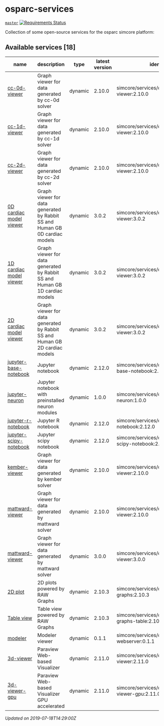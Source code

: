 # osparc-services

<!-- NOTE: when branched replace `master` in urls -->
[`master`](https://github.com/itisfoundation/osparc-services/tree/master)
[![Requirements Status](https://requires.io/github/ITISFoundation/osparc-services/requirements.svg?branch=master)](https://requires.io/github/ITISFoundation/osparc-services/requirements/?branch=master)

Collection of some open-source services for the osparc simcore platform:












<!-- TOC_BEGIN -->
<!-- Automaticaly produced by scripts/auto-doc/create-toc.py on 2019-07-18T14:29:00Z -->
## Available services [18]
|                                   name                                    |                                  description                                  |   type    |  latest version  |                        identifier                        |
|---------------------------------------------------------------------------|-------------------------------------------------------------------------------|-----------|------------------|----------------------------------------------------------|
|  [cc-0d-viewer](services/dy-2Dgraph/use-cases/cc)                         |  Graph viewer for data generated by cc-0d solver                              |  dynamic  |  2.10.0          |  simcore/services/dynamic/cc-0d-viewer:2.10.0            |
|  [cc-1d-viewer](services/dy-2Dgraph/use-cases/cc)                         |  Graph viewer for data generated by cc-1d solver                              |  dynamic  |  2.10.0          |  simcore/services/dynamic/cc-1d-viewer:2.10.0            |
|  [cc-2d-viewer](services/dy-2Dgraph/use-cases/cc)                         |  Graph viewer for data generated by cc-2d solver                              |  dynamic  |  2.10.0          |  simcore/services/dynamic/cc-2d-viewer:2.10.0            |
|  [0D cardiac model viewer](services/dy-dash/cc-rabbit-0d/src)             |  Graph viewer for data generated by Rabbit SS and Human GB 0D cardiac models  |  dynamic  |  3.0.2           |  simcore/services/dynamic/cc-0d-viewer:3.0.2             |
|  [1D cardiac model viewer](services/dy-dash/cc-rabbit-1d/src)             |  Graph viewer for data generated by Rabbit SS and Human GB 1D cardiac models  |  dynamic  |  3.0.2           |  simcore/services/dynamic/cc-1d-viewer:3.0.2             |
|  [2D cardiac model viewer](services/dy-dash/cc-rabbit-2d/src)             |  Graph viewer for data generated by Rabbit SS and Human GB 2D cardiac models  |  dynamic  |  3.0.2           |  simcore/services/dynamic/cc-2d-viewer:3.0.2             |
|  [jupyter-base-notebook](services/dy-jupyter/services/dy-jupyter)         |  Jupyter notebook                                                             |  dynamic  |  2.12.0          |  simcore/services/dynamic/jupyter-base-notebook:2.12.0   |
|  [jupyter-neuron](services/dy-jupyter-extensions/neuron/)                 |  Jupyter notebook with preinstalled neuron modules                            |  dynamic  |  1.0.0           |  simcore/services/dynamic/jupyter-neuron:1.0.0           |
|  [jupyter-r-notebook](services/dy-jupyter/services/dy-jupyter)            |  Jupyter R notebook                                                           |  dynamic  |  2.12.0          |  simcore/services/dynamic/jupyter-r-notebook:2.12.0      |
|  [jupyter-scipy-notebook](services/dy-jupyter/services/dy-jupyter)        |  Jupyter scipy notebook                                                       |  dynamic  |  2.12.0          |  simcore/services/dynamic/jupyter-scipy-notebook:2.12.0  |
|  [kember-viewer](services/dy-2Dgraph/use-cases/kember)                    |  Graph viewer for data generated by kember solver                             |  dynamic  |  2.10.0          |  simcore/services/dynamic/kember-viewer:2.10.0           |
|  [mattward-viewer](services/dy-2Dgraph/use-cases/mattward)                |  Graph viewer for data generated by mattward solver                           |  dynamic  |  2.10.0          |  simcore/services/dynamic/mattward-viewer:2.10.0         |
|  [mattward-viewer](services/dy-dash/mattward-dash/src)                    |  Graph viewer for data generated by mattward solver                           |  dynamic  |  3.0.0           |  simcore/services/dynamic/mattward-viewer:3.0.0          |
|  [2D plot](services/dy-raw-graphs/services/dy-raw-graphs)                 |  2D plots powered by RAW Graphs                                               |  dynamic  |  2.10.3          |  simcore/services/dynamic/raw-graphs:2.10.3              |
|  [Table view](services/dy-raw-graphs/services/dy-raw-graphs)              |  Table view powered by RAW Graphs                                             |  dynamic  |  2.10.3          |  simcore/services/dynamic/raw-graphs-table:2.10.3        |
|  [modeler](services/dy-modeling/services/dy-modeling/server)              |  Modeler viewer                                                               |  dynamic  |  0.1.1           |  simcore/services/dynamic/modeler-webserver:0.1.1        |
|  [3d-viewer](services/dy-3dvis/services/dy-3dvis/simcoreparaviewweb)      |  Paraview Web-based Visualizer                                                |  dynamic  |  2.11.0          |  simcore/services/dynamic/3d-viewer:2.11.0               |
|  [3d-viewer-gpu](services/dy-3dvis/services/dy-3dvis/simcoreparaviewweb)  |  Paraview Web-based Visualizer GPU accelerated                                |  dynamic  |  2.11.0          |  simcore/services/dynamic/3d-viewer-gpu:2.11.0           |
*Updated on 2019-07-18T14:29:00Z*

<!-- TOC_END -->


